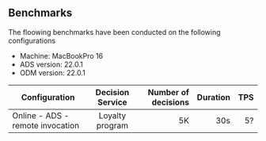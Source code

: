 ## Benchmarks

The floowing benchmarks have been conducted on the following configurations

   * Machine: MacBookPro 16
   * ADS version: 22.0.1
   * ODM version: 22.0.1

| Configuration   |      Decision Service      |  Number of decisions |  Duration |  TPS |
|----------|:-------------:|------:|------:|------:|
| Online - ADS - remote invocation |  Loyalty program| 5K | 30s | 5? |
